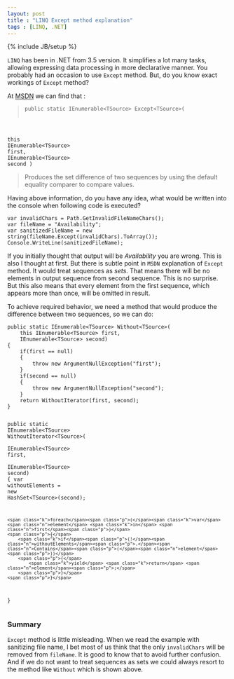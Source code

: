 ```yaml
---
layout: post
title : "LINQ Except method explanation"
tags : [LINQ, .NET]
---
```

{% include JB/setup %}

`LINQ` has been in .NET from 3.5 version. It simplifies a lot many tasks, allowing expressing data processing in more declarative manner. You probably had an occasion to use `Except` method. But, do you know exact workings of `Except` method?

At [MSDN](https://msdn.microsoft.com/library/bb300779%28v=vs.100%29.aspx) we can find that :

><div class="highlight"><pre><code class="language-csharp" data-lang="csharp"><span class="k">public</span> <span class="k">static</span> <span class="nc">IEnumerable</span><span class="p">&lt;</span><span class="nc">TSource</span><span class="p">&gt;</span> <span class="n">Except</span><span class="p">&lt;</span><span class="nc">TSource</span><span class="p">&gt;(</span>
  <span class="k">this</span> <span class="nc">IEnumerable</span><span class="p">&lt;</span><span class="nc">TSource</span><span class="p">&gt;</span> <span class="n">first</span><span class="p">,</span>
  <span class="nc">IEnumerable</span><span class="p">&lt;</span><span class="nc">TSource</span><span class="p">&gt;</span> <span class="n">second</span>
<span class="p">)</span>
</code></pre></div>

> Produces the set difference of two sequences by using the default equality comparer to compare values.<br/>

Having above information, do you have any idea, what would be written into the console when following code is executed?

<div class="highlight"><pre><code class="language-csharp" data-lang="csharp"><span class="k">var</span> <span class="n">invalidChars</span> <span class="p">=</span> <span class="nc">Path</span><span class="p">.</span><span class="n">GetInvalidFileNameChars</span><span class="p">();</span>
<span class="k">var</span> <span class="n">fileName</span> <span class="p">=</span> <span class="s">&quot;Availability&quot;</span><span class="p">;</span>
<span class="k">var</span> <span class="n">sanitizedFileName</span> <span class="p">=</span> <span class="k">new</span> <span class="kt">string</span><span class="p">(</span><span class="n">fileName</span><span class="p">.</span><span class="n">Except</span><span class="p">(</span><span class="n">invalidChars</span><span class="p">).</span><span class="n">ToArray</span><span class="p">());</span>
<span class="nc">Console</span><span class="p">.</span><span class="n">WriteLine</span><span class="p">(</span><span class="n">sanitizedFileName</span><span class="p">);</span>
</code></pre></div>

If you initially thought that output will be *Availability* you are wrong. This is also I thought at first. But there is subtle point in `MSDN` explanation of `Except` method. It would treat sequences as *sets*. That means there will be no elements in output sequence from second sequence. This is no surprise. But this also means that every element from the first sequence, which appears more than once, will be omitted in result.

To achieve required behavior, we need a method that would produce the difference between two sequences, so we can do:

<div class="highlight"><pre><code class="language-csharp" data-lang="csharp"><span class="k">public</span> <span class="k">static</span> <span class="nc">IEnumerable</span><span class="p">&lt;</span><span class="nc">TSource</span><span class="p">&gt;</span> <span class="n">Without</span><span class="p">&lt;</span><span class="nc">TSource</span><span class="p">&gt;(</span>
    <span class="k">this</span> <span class="nc">IEnumerable</span><span class="p">&lt;</span><span class="nc">TSource</span><span class="p">&gt;</span> <span class="n">first</span><span class="p">,</span> 
    <span class="nc">IEnumerable</span><span class="p">&lt;</span><span class="nc">TSource</span><span class="p">&gt;</span> <span class="n">second</span><span class="p">)</span>
<span class="p">{</span>
    <span class="k">if</span><span class="p">(</span><span class="n">first</span> <span class="p">==</span> <span class="k">null</span><span class="p">)</span>
    <span class="p">{</span>
        <span class="k">throw</span> <span class="k">new</span> <span class="nc">ArgumentNullException</span><span class="p">(</span><span class="s">&quot;first&quot;</span><span class="p">);</span>
    <span class="p">}</span>
    <span class="k">if</span><span class="p">(</span><span class="n">second</span> <span class="p">==</span> <span class="k">null</span><span class="p">)</span>
    <span class="p">{</span>
        <span class="k">throw</span> <span class="k">new</span> <span class="nc">ArgumentNullException</span><span class="p">(</span><span class="s">&quot;second&quot;</span><span class="p">);</span>
    <span class="p">}</span>
    <span class="k">return</span> <span class="nf">WithoutIterator</span><span class="p">(</span><span class="n">first</span><span class="p">,</span> <span class="n">second</span><span class="p">);</span>
<span class="p">}</span>

<span class="k">public</span> <span class="k">static</span> <span class="nc">IEnumerable</span><span class="p">&lt;</span><span class="n">TSource</span><span class="p">&gt;</span> <span class="n">WithoutIterator</span><span class="p">&lt;</span><span class="nc">TSource</span><span class="p">&gt;(</span><br/>    <span class="nc">IEnumerable</span><span class="p">&lt;</span><span class="nc">TSource</span><span class="p">&gt;</span> <span class="n">first</span><span class="p">,</span><br/>    <span class="nc">IEnumerable</span><span class="p">&lt;</span><span class="nc">TSource</span><span class="p">&gt;</span> <span class="n">second</span><span class="p">)</span> 
<span class="p">{</span>
    <span class="k">var</span> <span class="n">withoutElements</span> <span class="p">=</span> <span class="k">new</span> <span class="nc">HashSet</span><span class="p">&lt;</span><span class="nc">TSource</span><span class="p">&gt;(</span><span class="n">second</span><span class="p">);</span>

    <span class="k">foreach</span><span class="p">(</span><span class="k">var</span> <span class="n">element</span> <span class="k">in</span> <span class="n">first</span><span class="p">)</span>
    <span class="p">{</span>
        <span class="k">if</span><span class="p">(!</span><span class="n">withoutElements</span><span class="p">.</span><span class="n">Contains</span><span class="p">(</span><span class="n">element</span><span class="p">))</span>
        <span class="p">{</span>
            <span class="k">yield</span> <span class="k">return</span> <span class="n">element</span><span class="p">;</span>
        <span class="p">}</span>
    <span class="p">}</span>
<span class="p">}</span>
</code></pre></div>

### Summary

`Except` method is little misleading. When we read the example with sanitizing file name, I bet most of us think that the only `invalidChars` will be removed from `fileName`. It is good to know that to avoid further confusion. And if we do not want to treat sequences as sets we could always resort to the method like `Without` which is shown above.